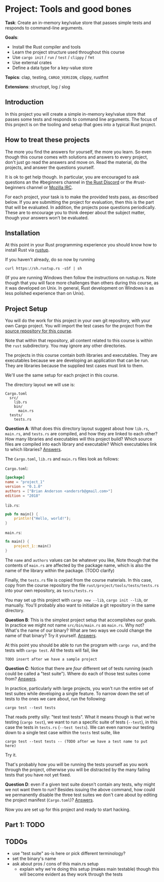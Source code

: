 # Project: Tools and good bones

**Task**: Create an in-memory key/value store that passes simple tests and responds
to command-line arguments.

**Goals**:

- Install the Rust compiler and tools
- Learn the project structure used throughout this course
- Use `cargo init` / `run` / `test` / `clippy` / `fmt`
- Use external crates
- Define a data type for a key-value store

**Topics**: clap, testing, `CARGO_VERSION`, clippy, rustfmt

**Extensions**: structopt, log / slog

## Introduction

In this project you will create a simple in-memory key/value store that passes
some tests and responds to command line arguments. The focus of this project is
on the tooling and setup that goes into a typical Rust project.

## How to treat these projects

The more you find the answers for yourself, the more you learn. So even though
this course comes with solutions and answers to every project, don't just go
read the answers and move on. Read the material, do the projects, and answer the
questions yourself.

It is ok to get help though. In particular, you are encouraged
to ask questions an the #beginners channel in [the Rust Discord][rd]
or the #rust-beginners channel or [Mozilla IRC][mi].

[rd]: https://discord.gg/rust-lang
[mi]: https://chat.mibbit.com/?server=irc.mozilla.org&channel=%23rust

For each project, your task is to make the provided tests pass, as described
below. If you are submitting the project for evaluation, then this is the part
that will be evaluated. In addition, the projects pose questions periodically.
These are to encourage you to think deeper about the subject matter, though your
answers won't be evaluated.


## Installation

At this point in your Rust programming experience you should know
how to install Rust via [rustup].

[rustup]: https://www.rustup.rs

If you haven't already, do so now by running

```
curl https://sh.rustup.rs -sSf | sh
```

(If you are running Windows then follow the instructions on rustup.rs. Note
though that you will face more challenges than others during this course, as it
was developed on Unix. In general, Rust development on Windows is as less
polished experience than on Unix).

## Project Setup

You will do the work for this project in your own git repository, with your own
Cargo project. You will import the test cases for the project from the [source
repository for this course][course].

[course]: https://github.com/pingcap/talent-plan

Note that within that repository, all content related to this course is within
the `rust` subdirectory. You may ignore any other directories.

The projects in this course contain both libraries and executables. They are
executables because we are developing an application that can be run. They are
libraries because the supplied test cases must link to them.

We'll use the same setup for each project in this course.

The directory layout we will use is:

```
Cargo.toml
  src/
    lib.rs
	bin/
	  main.rs
  tests/
    tests.rs
```

**Question A**: What does this directory layout suggest about how `lib.rs`,
`main.rs`, and `tests.rs` are compiled, and how they are linked to each other?
How many libraries and executables will this project build? Which source files
are compiled into each library and executable? Which executables link to which
libraries?
[Answers](answers.md#question-a).

The `Cargo.toml`, `lib.rs` and `main.rs` files look as follows:

`Cargo.toml`:

```toml
[package]
name = "project_1"
version = "0.1.0"
authors = ["Brian Anderson <andersrb@gmail.com>"]
edition = "2018"
```

`lib.rs`:

```rust
pub fn main() {
    println!("Hello, world!");
}
```

`main.rs`:

```rust
fn main() {
    project_1::main()
}
```

The `name` and `authors` values can be whatever you like, Note though that the
contents of `main.rs` are affected by the package name, which is also the name
of the library within the package. (TODO clarify)

Finally, the `tests.rs` file is copied from the course materials. In this case,
copy from the course repository the file `rust/project/tools/tests/tests.rs`
into your own repository, as `tests/tests.rs`

You may set up this project with `cargo new --lib`, `cargo init --lib`, or
manually. You'll probably also want to initialize a git repository in the same
directory.

**Question B**: This is the simplest project setup that accomplishes our goals. In
practice we might not name `src/bin/main.rs` as `main.rs`. Why not? What's the
name of our binary? What are two ways we could change the name of that binary?
Try it yourself.
[Answers](answers.md#question-b).

At this point you should be able to run the program with `cargo run`, and the
tests with `cargo test`. All the tests will fail, like

```
TODO insert after we have a sample project
```

**Question C**: Notice that there are _four_ different set of tests running
(each could be called a "test suite"). Where do each of those test suites come
from? [Answers](answers.md#question-c).

In practice, particularly with large projects, you won't run the entire set of
test suites while developing a single feature. To narrow down the set of tests
to the ones we care about, run the following:

```
cargo test --test tests
```

That reads pretty silly: "test test tests". What it means though is that we're
testing (`cargo test`), we want to run a specific suite of tests (`--test`), in
this case the tests in `tests.rs` (`--test tests`). We can even narrow our testing
down to a single test case within the `tests` test suite, like

```
cargo test --test tests -- (TODO after we have a test name to put here)
```

Try it.

That's probably how you will be running the tests yourself as you work
through the project, otherwise you will be distracted by the many failing tests
that you have not yet fixed.

**Question D**: even if a given test suite doesn't contain any tests, why
might we not want them to run? Besides issuing the above command, how could
we permanently disable the three test suites we don't care about by
editing the project manifest (`Cargo.toml`)? [Answers](answers.md#question-d).

Now you are set up for this project and ready to start hacking.

## Part 1: TODO


## TODOs

- use "test suite" as-is here or pick different terminology?
- set the binary's name
- ask about pros / cons of this main.rs setup
  - explain why we're doing this setup
    (makes main testable) though this will
	become evident as they work through the tests


